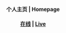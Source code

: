 <h4 align='center'>个人主页 | Homepage</h4>

<h4 align='center'><a href="https://huberyyang.site:8001/">在线</a> | <a href="https://huberyyang.site:8001/">Live</a></h4>
